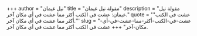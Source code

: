 +++
author = "نيل غيمان"
title = "مقولة نيل غيمان"
description = "مقولة نيل غيمان: عشت في الكتب أكثر مما عشت في أي مكان آخر."
quote = '''عشت في الكتب أكثر مما عشت في أي مكان آخر.''' 
slug = "عشت-في-الكتب-أكثر-مما-عشت-في-أي-مكان-آخر"
+++
عشت في الكتب أكثر مما عشت في أي مكان آخر.
